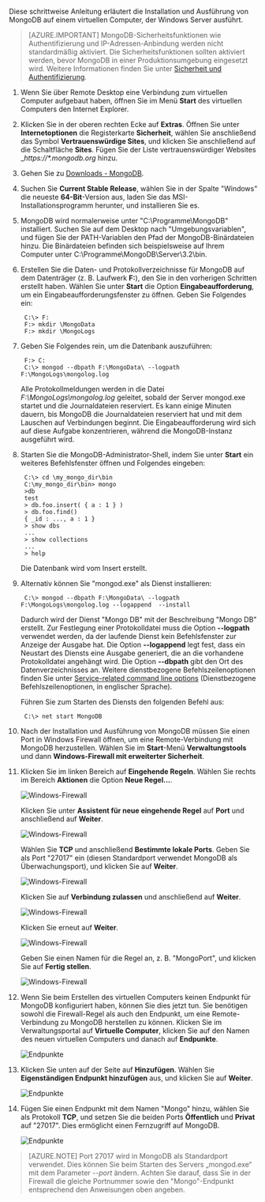 Diese schrittweise Anleitung erläutert die Installation und Ausführung von MongoDB auf einem virtuellen Computer, der Windows Server ausführt.

> [AZURE.IMPORTANT] MongoDB-Sicherheitsfunktionen wie Authentifizierung und IP-Adressen-Anbindung werden nicht standardmäßig aktiviert. Die Sicherheitsfunktionen sollten aktiviert werden, bevor MongoDB in einer Produktionsumgebung eingesetzt wird. Weitere Informationen finden Sie unter [Sicherheit und Authentifizierung](http://www.mongodb.org/display/DOCS/Security+and+Authentication).

1. Wenn Sie über Remote Desktop eine Verbindung zum virtuellen Computer aufgebaut haben, öffnen Sie im Menü **Start** des virtuellen Computers den Internet Explorer.

2. Klicken Sie in der oberen rechten Ecke auf **Extras**. Öffnen Sie unter **Internetoptionen** die Registerkarte **Sicherheit**, wählen Sie anschließend das Symbol **Vertrauenswürdige Sites**, und klicken Sie anschließend auf die Schaltfläche **Sites**. Fügen Sie der Liste vertrauenswürdiger Websites \__https://*.mongodb.org_ hinzu.

3. Gehen Sie zu [Downloads - MongoDB][MongoDownloads].

4. Suchen Sie **Current Stable Release**, wählen Sie in der Spalte "Windows" die neueste **64-Bit**-Version aus, laden Sie das MSI-Installationsprogramm herunter, und installieren Sie es.

5. MongoDB wird normalerweise unter "C:\\Programme\\MongoDB" installiert. Suchen Sie auf dem Desktop nach "Umgebungsvariablen", und fügen Sie der PATH-Variablen den Pfad der MongoDB-Binärdateien hinzu. Die Binärdateien befinden sich beispielsweise auf Ihrem Computer unter C:\\Programme\\MongoDB\\Server\\3.2\\bin.

6. Erstellen Sie die Daten- und Protokollverzeichnisse für MongoDB auf dem Datenträger (z. B. Laufwerk **F:**), den Sie in den vorherigen Schritten erstellt haben. Wählen Sie unter **Start** die Option **Eingabeaufforderung**, um ein Eingabeaufforderungsfenster zu öffnen. Geben Sie Folgendes ein:

		C:\> F:
		F:> mkdir \MongoData
		F:> mkdir \MongoLogs

7. Geben Sie Folgendes rein, um die Datenbank auszuführen:

		F:> C:
		C:\> mongod --dbpath F:\MongoData\ --logpath F:\MongoLogs\mongolog.log

	Alle Protokollmeldungen werden in die Datei *F:\\MongoLogs\\mongolog.log* geleitet, sobald der Server mongod.exe startet und die Journaldateien reserviert. Es kann einige Minuten dauern, bis MongoDB die Journaldateien reserviert hat und mit dem Lauschen auf Verbindungen beginnt. Die Eingabeaufforderung wird sich auf diese Aufgabe konzentrieren, während die MongoDB-Instanz ausgeführt wird.

8. Starten Sie die MongoDB-Administrator-Shell, indem Sie unter **Start** ein weiteres Befehlsfenster öffnen und Folgendes eingeben:

		C:\> cd \my_mongo_dir\bin  
		C:\my_mongo_dir\bin> mongo  
		>db  
		test
		> db.foo.insert( { a : 1 } )  
		> db.foo.find()  
		{ _id : ..., a : 1 }  
		> show dbs  
		...  
		> show collections  
		...  
		> help  

	Die Datenbank wird vom Insert erstellt.

9. Alternativ können Sie "mongod.exe" als Dienst installieren:

		C:\> mongod --dbpath F:\MongoData\ --logpath F:\MongoLogs\mongolog.log --logappend  --install

	Dadurch wird der Dienst "Mongo DB" mit der Beschreibung "Mongo DB" erstellt. Zur Festlegung einer Protokolldatei muss die Option **--logpath** verwendet werden, da der laufende Dienst kein Befehlsfenster zur Anzeige der Ausgabe hat. Die Option **--logappend** legt fest, dass ein Neustart des Diensts eine Ausgabe generiert, die an die vorhandene Protokolldatei angehängt wird. Die Option **--dbpath** gibt den Ort des Datenverzeichnisses an. Weitere dienstbezogene Befehlszeilenoptionen finden Sie unter [Service-related command line options][MongoWindowsSvcOptions] \(Dienstbezogene Befehlszeilenoptionen, in englischer Sprache).

	Führen Sie zum Starten des Diensts den folgenden Befehl aus:

		C:\> net start MongoDB

10. Nach der Installation und Ausführung von MongoDB müssen Sie einen Port in Windows Firewall öffnen, um eine Remote-Verbindung mit MongoDB herzustellen. Wählen Sie im **Start**-Menü **Verwaltungstools** und dann **Windows-Firewall mit erweiterter Sicherheit**.

11. Klicken Sie im linken Bereich auf **Eingehende Regeln**. Wählen Sie rechts im Bereich **Aktionen** die Option **Neue Regel...**.

	![Windows-Firewall][Image1]

	Klicken Sie unter **Assistent für neue eingehende Regel** auf **Port** und anschließend auf **Weiter**.

	![Windows-Firewall][Image2]

	Wählen Sie **TCP** und anschließend **Bestimmte lokale Ports**. Geben Sie als Port "27017" ein (diesen Standardport verwendet MongoDB als Überwachungsport), und klicken Sie auf **Weiter**.

	![Windows-Firewall][Image3]

	Klicken Sie auf **Verbindung zulassen** und anschließend auf **Weiter**.

	![Windows-Firewall][Image4]

	Klicken Sie erneut auf **Weiter**.

	![Windows-Firewall][Image5]

	Geben Sie einen Namen für die Regel an, z. B. "MongoPort", und klicken Sie auf **Fertig stellen**.

	![Windows-Firewall][Image6]

12. Wenn Sie beim Erstellen des virtuellen Computers keinen Endpunkt für MongoDB konfiguriert haben, können Sie dies jetzt tun. Sie benötigen sowohl die Firewall-Regel als auch den Endpunkt, um eine Remote-Verbindung zu MongoDB herstellen zu können. Klicken Sie im Verwaltungsportal auf **Virtuelle Computer**, klicken Sie auf den Namen des neuen virtuellen Computers und danach auf **Endpunkte**.

	![Endpunkte][Image7]

13. Klicken Sie unten auf der Seite auf **Hinzufügen**. Wählen Sie **Eigenständigen Endpunkt hinzufügen** aus, und klicken Sie auf **Weiter**.

	![Endpunkte][Image8]

14. Fügen Sie einen Endpunkt mit dem Namen "Mongo" hinzu, wählen Sie als Protokoll **TCP**, und setzen Sie die beiden Ports **Öffentlich** und **Privat** auf "27017". Dies ermöglicht einen Fernzugriff auf MongoDB.

	![Endpunkte][Image9]

> [AZURE.NOTE] Port 27017 wird in MongoDB als Standardport verwendet. Dies können Sie beim Starten des Servers „mongod.exe“ mit dem Parameter _--port_ ändern. Achten Sie darauf, dass Sie in der Firewall die gleiche Portnummer sowie den "Mongo"-Endpunkt entsprechend den Anweisungen oben angeben.


[MongoDownloads]: http://www.mongodb.org/downloads

[MongoWindowsSvcOptions]: http://www.mongodb.org/display/DOCS/Windows+Service


[Image1]: ./media/install-and-run-mongo-on-win2k8-vm/WinFirewall1.png
[Image2]: ./media/install-and-run-mongo-on-win2k8-vm/WinFirewall2.png
[Image3]: ./media/install-and-run-mongo-on-win2k8-vm/WinFirewall3.png
[Image4]: ./media/install-and-run-mongo-on-win2k8-vm/WinFirewall4.png
[Image5]: ./media/install-and-run-mongo-on-win2k8-vm/WinFirewall5.png
[Image6]: ./media/install-and-run-mongo-on-win2k8-vm/WinFirewall6.png
[Image7]: ./media/install-and-run-mongo-on-win2k8-vm/WinVmAddEndpoint.png
[Image8]: ./media/install-and-run-mongo-on-win2k8-vm/WinVmAddEndpoint2.png
[Image9]: ./media/install-and-run-mongo-on-win2k8-vm/WinVmAddEndpoint3.png

<!---HONumber=AcomDC_0330_2016-->